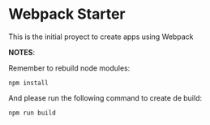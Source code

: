 # Webpack Starter

This is the initial proyect to create apps using Webpack

**NOTES**:

Remember to rebuild node modules:

```
npm install
```

And please run the following command to create de build:

```
npm run build
```